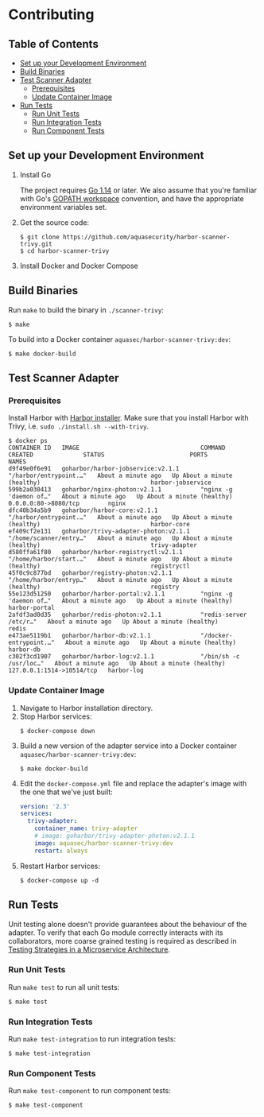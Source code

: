 # Contributing

## Table of Contents

* [Set up your Development Environment](#set-up-your-development-environment)
* [Build Binaries](#build-binaries)
* [Test Scanner Adapter](#test-scanner-adapter)
  * [Prerequisites](#prerequisites)
  * [Update Container Image](#update-container-image)
* [Run Tests](#run-tests)
  * [Run Unit Tests](#run-unit-tests)
  * [Run Integration Tests](#run-integration-tests)
  * [Run Component Tests](#run-component-tests)

## Set up your Development Environment

1. Install Go

   The project requires [Go 1.14][go-download] or later. We also assume that you're familiar with
   Go's [GOPATH workspace][go-code] convention, and have the appropriate environment variables set.
2. Get the source code:

   ```
   $ git clone https://github.com/aquasecurity/harbor-scanner-trivy.git
   $ cd harbor-scanner-trivy
   ```
3. Install Docker and Docker Compose

## Build Binaries

Run `make` to build the binary in `./scanner-trivy`:

```
$ make
```

To build into a Docker container `aquasec/harbor-scanner-trivy:dev`:

```
$ make docker-build
```

## Test Scanner Adapter

### Prerequisites

Install Harbor with [Harbor installer](https://goharbor.io/docs/2.1.0/install-config/download-installer/).
Make sure that you install Harbor with Trivy, i.e. `sudo ./install.sh --with-trivy`.

```
$ docker ps
CONTAINER ID   IMAGE                                  COMMAND                  CREATED              STATUS                        PORTS                       NAMES
d9f49e0f6e91   goharbor/harbor-jobservice:v2.1.1      "/harbor/entrypoint.…"   About a minute ago   Up About a minute (healthy)                               harbor-jobservice
599b2a030413   goharbor/nginx-photon:v2.1.1           "nginx -g 'daemon of…"   About a minute ago   Up About a minute (healthy)   0.0.0.0:80->8080/tcp        nginx
dfc40b34a5b9   goharbor/harbor-core:v2.1.1            "/harbor/entrypoint.…"   About a minute ago   Up About a minute (healthy)                               harbor-core
ef409cf2e131   goharbor/trivy-adapter-photon:v2.1.1   "/home/scanner/entry…"   About a minute ago   Up About a minute (healthy)                               trivy-adapter
d580ffa61f80   goharbor/harbor-registryctl:v2.1.1     "/home/harbor/start.…"   About a minute ago   Up About a minute (healthy)                               registryctl
45f0c9c877bd   goharbor/registry-photon:v2.1.1        "/home/harbor/entryp…"   About a minute ago   Up About a minute (healthy)                               registry
55e123d51250   goharbor/harbor-portal:v2.1.1          "nginx -g 'daemon of…"   About a minute ago   Up About a minute (healthy)                               harbor-portal
2afdf3ad0d35   goharbor/redis-photon:v2.1.1           "redis-server /etc/r…"   About a minute ago   Up About a minute (healthy)                               redis
e473ae5119b1   goharbor/harbor-db:v2.1.1              "/docker-entrypoint.…"   About a minute ago   Up About a minute (healthy)                               harbor-db
c302f3cd1907   goharbor/harbor-log:v2.1.1             "/bin/sh -c /usr/loc…"   About a minute ago   Up About a minute (healthy)   127.0.0.1:1514->10514/tcp   harbor-log
```

### Update Container Image

1. Navigate to Harbor installation directory.
2. Stop Harbor services:
   ```
   $ docker-compose down
   ```
3. Build a new version of the adapter service into a Docker container `aquasec/harbor-scanner-trivy:dev`:
   ```
   $ make docker-build
   ```
4. Edit the `docker-compose.yml` file and replace the adapter's image with the one that we've just built:
   ```yaml
   version: '2.3'
   services:
     trivy-adapter:
       container_name: trivy-adapter
       # image: goharbor/trivy-adapter-photon:v2.1.1
       image: aquasec/harbor-scanner-trivy:dev
       restart: always
   ```
5. Restart Harbor services:
   ```
   $ docker-compose up -d
   ```

## Run Tests

Unit testing alone doesn't provide guarantees about the behaviour of the adapter. To verify that each Go module
correctly interacts with its collaborators, more coarse grained testing is required as described in
[Testing Strategies in a Microservice Architecture][fowler-testing-strategies].

### Run Unit Tests

Run `make test` to run all unit tests:

```
$ make test
```

### Run Integration Tests

Run `make test-integration` to run integration tests:

```
$ make test-integration
```

### Run Component Tests

Run `make test-component` to run component tests:

```
$ make test-component
```

[go-download]: https://golang.org/dl/
[go-code]: https://golang.org/doc/code.html
[fowler-testing-strategies]: https://www.martinfowler.com/articles/microservice-testing/
